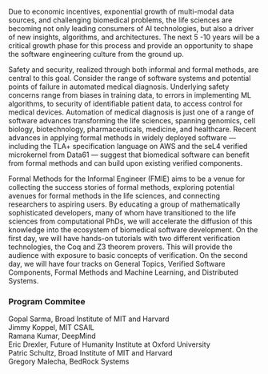 Due to economic incentives, exponential growth of multi-modal data sources, and challenging biomedical problems, the life sciences are becoming not only leading consumers of AI technologies, but also a driver of new insights, algorithms, and architectures. The next 5 -10 years will be a critical growth phase for this process and provide an opportunity to shape the software engineering culture from the ground up.

Safety and security, realized through both informal and formal methods, are central to this goal. Consider the range of software systems and potential points of failure in automated medical diagnosis.  Underlying safety concerns range from biases in training data, to errors in implementing ML algorithms, to security of identifiable patient data, to access control for medical devices. Automation of medical diagnosis is just one of a range of software advances transforming the life sciences, spanning genomics, cell biology, biotechnology, pharmaceuticals, medicine, and healthcare. Recent advances in applying formal methods in widely deployed software — including the TLA+ specification language on AWS and the seL4 verified microkernel from Data61 — suggest that biomedical software can benefit from formal methods and can build upon existing verified components. 

Formal Methods for the Informal Engineer (FMIE) aims to be a venue for collecting the success stories of formal methods, exploring potential avenues for formal methods in the life sciences, and connecting researchers to aspiring users. By educating a group of mathematically sophisticated developers, many of whom have transitioned to the life sciences from computational PhDs, we will accelerate the diffusion of this knowledge into the ecosystem of biomedical software development. On the first day, we will have hands-on tutorials with two different verification technologies, the Coq and Z3 theorem provers.  This will provide the audience with exposure to basic concepts of verification.  On the second day, we will have four tracks on General Topics, Verified Software Components, Formal Methods and Machine Learning, and Distributed Systems.    
  


### Program Commitee
Gopal Sarma, Broad Institute of MIT and Harvard  
Jimmy Koppel, MIT CSAIL  
Ramana Kumar, DeepMind  
Eric Drexler, Future of Humanity Institute at Oxford University  
Patric Schultz, Broad Institute of MIT and Harvard  
Gregory Malecha, BedRock Systems  
